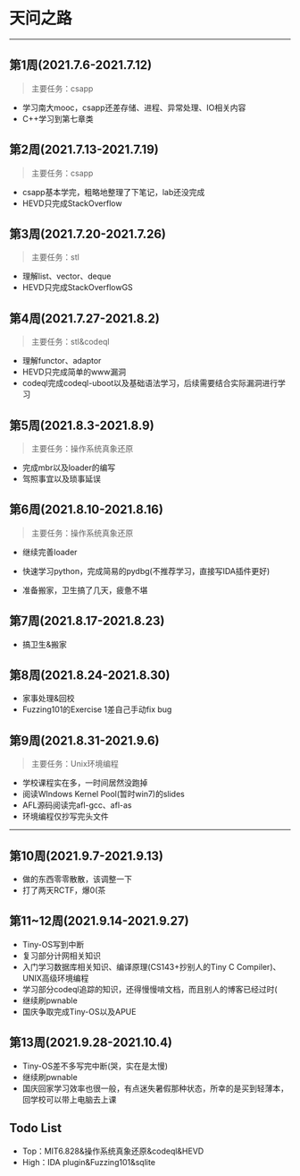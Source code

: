 # 天问之路

------

## 第1周(2021.7.6-2021.7.12)

> 主要任务：csapp

- 学习南大mooc，csapp还差存储、进程、异常处理、IO相关内容
- C++学习到第七章类

## 第2周(2021.7.13-2021.7.19)

> 主要任务：csapp

- csapp基本学完，粗略地整理了下笔记，lab还没完成
- HEVD只完成StackOverflow

## 第3周(2021.7.20-2021.7.26)

> 主要任务：stl

- 理解list、vector、deque
- HEVD只完成StackOverflowGS

## 第4周(2021.7.27-2021.8.2)

> 主要任务：stl&codeql

- 理解functor、adaptor
- HEVD只完成简单的www漏洞
- codeql完成codeql-uboot以及基础语法学习，后续需要结合实际漏洞进行学习

## 第5周(2021.8.3-2021.8.9)

> 主要任务：操作系统真象还原

- 完成mbr以及loader的编写
- 驾照事宜以及琐事延误

## 第6周(2021.8.10-2021.8.16)

> 主要任务：操作系统真象还原

- 继续完善loader

- 快速学习python，完成简易的pydbg(不推荐学习，直接写IDA插件更好)
- 准备搬家，卫生搞了几天，疲惫不堪

## 第7周(2021.8.17-2021.8.23)

- 搞卫生&搬家

## 第8周(2021.8.24-2021.8.30)

- 家事处理&回校
- Fuzzing101的Exercise 1差自己手动fix bug

## 第9周(2021.8.31-2021.9.6)

> 主要任务：Unix环境编程

- 学校课程实在多，一时间居然没跑掉
- 阅读WIndows Kernel Pool(暂时win7)的slides
- AFL源码阅读完afl-gcc、afl-as
- 环境编程仅抄写完头文件

------

## 第10周(2021.9.7-2021.9.13)

- 做的东西零零散散，该调整一下
- 打了两天RCTF，爆0(茶

## 第11~12周(2021.9.14-2021.9.27)

- Tiny-OS写到中断
- 复习部分计网相关知识
- 入门学习数据库相关知识、编译原理(CS143+抄别人的Tiny C Compiler)、UNIX高级环境编程
- 学习部分codeql追踪的知识，还得慢慢啃文档，而且别人的博客已经过时(
- 继续刷pwnable
- 国庆争取完成Tiny-OS以及APUE

## 第13周(2021.9.28-2021.10.4)

- Tiny-OS差不多写完中断(哭，实在是太慢)
- 继续刷pwnable
- 国庆回家学习效率也很一般，有点迷失暑假那种状态，所幸的是买到轻薄本，回学校可以带上电脑去上课

## Todo List

- Top：MIT6.828&操作系统真象还原&codeql&HEVD
- High：IDA plugin&Fuzzing101&sqlite